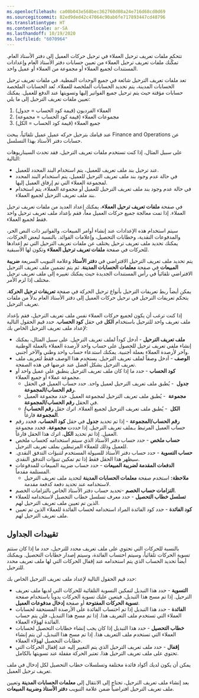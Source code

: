 ```yaml
---
ms.openlocfilehash: ca00b043e568bec362760d08a24e716d68cd0d69
ms.sourcegitcommit: 82ed9ded42c47064c90ab6fe717893447cd48796
ms.translationtype: HT
ms.contentlocale: ar-SA
ms.lasthandoff: 10/19/2020
ms.locfileid: "6070964"
---
```

تتحكم ملفات تعريف ترحيل العملاء في ترحيل حركات العميل إلى دفتر الأستاذ العام. تمكّنك ملفات تعريف ترحيل العملاء من تعيين حسابات دفتر الأستاذ العام وإعدادات المستندات لجميع العملاء أو مجموعة من العملاء أو عميل واحد.

تعد ملفات تعريف الترحيل شائعة في جميع الوحدات النمطية. في ملفات تعريف ترحيل الحسابات المدينة، يتم تحديد الحسابات الملخصة للعملاء. تُعد الحسابات الملخصة حسابات مؤقتة حيث يتم ترحيل جميع الفواتير إليها وتسويتها عند الدفع للعميل. يمكنك تعيين ملفات تعريف الترحيل إلى ما يلي:

1.  العملاء الفرديون (قيمة كود الحساب = جدول)
2.  مجموعات العملاء (قيمة كود الحساب = مجموعة)
3.  جميع العملاء (قيمة كود الحساب = الكل)

عند قيامك بترحيل حركه عميل عميل تلقائياً، يبحث Finance and Operations عن حسابات دفتر الأستاذ بهذا التسلسل.

على سبيل المثال، إذا كنت تستخدم ملفات تعريف الترحيل، فقد تحدث السيناريوهات التالية:

-   عند ترحيل بند ملف تعريف للعميل، يتم استخدام البند المحدد للعميل.
-   في حالة عدم وجود بند ملف تعريف الترحيل للعميل، يتم استخدام البند المحدد لمجموعة العملاء التي تم إرفاق العميل إليها.
-   في حالة عدم وجود بند ملف تعريف الترحيل للعميل أو مجموعة العملاء، يتم استخدام بند ملف تعريف الترحيل لجميع العملاء.

في صفحة **ملفات تعريف ترحيل العملاء**، يمكنك إعداد العديد من ملفات تعريف ترحيل العملاء. إذا تمت معالجة جميع حركات العميل معاً، فقم بإعداد ملف تعريف ترحيل واحد فقط لجميع العملاء.

سيتم استخدام هذه الإعدادات عند إنشاء أوامر المبيعات، والفواتير ذات النص الحر، والمدفوعات النقدية، وخطابات التحصيل، وإعلامات الفوائد. بالنسبة لبعض الحركات، يمكنك تحديد ملف تعريف ترحيل يختلف عن ملفات تعريف الترحيل التي تم إعدادها للحركات في صفحة **ملفات تعريف ترحيل العملاء** وتكون لها الأسبقية.

يتم تحديد ملف تعريف الترحيل الافتراضي في **دفتر الأستاذ** وعلامة التبويب السريعة **ضريبة المبيعات** في صفحة **معلمات الحسابات المدينة**. ثم يتم تضمين ملف تعريف الترحيل الافتراضي تلقائياً في رأس المستندات الجديدة حيث يمكنك تغييره إلى ملف تعريف ترحيل مختلف إذا لزم الأمر.

يمكن أيضاً ربط تعريفات الترحيل بأنواع ترحيل الحركة في صفحة **تعريفات ترحيل الحركة**. يتحكم تعريفات الترحيل في ترحيل حركات العميل إلى دفتر الأستاذ العام بدلاً من ملفات تعريف الترحيل.

إذا كنت ترغب أن يكون لجميع حركات العملاء نفس ملف تعريف الترحيل، فقم بإعداد ملف تعريف واحد للترحيل باستخدام **الكل** في حقل **كود الحساب**. حدد قيم الحقول التالية لإعداد ملف تعريف الترحيل الخاص بك:

-   **ملف تعريف الترحيل** - أدخل كوداً لملف تعريف الترحيل. على سبيل المثال، يمكنك إنشاء ملفي تعريف ترحيل للحصول على حساب واحد لأرصدة العملاء بالعملة الوطنية وآخر لأرصدة العملاء بعملة أجنبية. يمكنك استدعاء حساب واحد وطني والآخر أجنبي.
-   **الوصف** - أدخل وصفاً لملف تعريف الترحيل. يستخدم هذا الوصف فقط لتعريف ملف تعريف الترحيل بشكل أفضل عند عرضها في هذه الصفحة.
-   **كود الحساب** - حدد ما إذا كان ملف تعريف الترحيل ينطبق على عميل واحد أو مجموعة عملاء أو جميع العملاء.
    -   **جدول**  - يُطبق ملف تعريف الترحيل لعميل واحد.
        حدد حساب العميل في الحقل **رقم الحساب/المجموعة**.
    -   **مجموعة**  - يُطبق ملف تعريف الترحيل لمجموعة العميل.
        حدد مجموعة العميل في الحقل **رقم الحساب/المجموعة**.
    -   **الكل**  - يُطبق ملف تعريف الترحيل لجميع العملاء. اترك حقل **رقم الحساب/المجموعة** فارغاً.
-   **رقم الحساب/المجموعة** - إذا تم تحديد **جدول** في حقل **كود الحساب**، فحدد رقم حساب العميل المرتبط بـملف تعريف الترحيل. إذا حددت **مجموعة**، فحدد مجموعة العميل. إذا تم تحديد **الكل**، اترك هذا الحقل فارغاً.
-   **حساب ملخص** - حدد حساب دفتر الأستاذ الذي سيتم استخدامه كحساب ملخص للعميل وذلك للعملاء المرتبطين بملف تعريف الترحيل.
-   **حساب التسوية** - حدد حساب دفتر الأستاذ للسيولة المستخدم لتنبؤات التدفق النقدي. سيظهر هذا الحقل فقط إذا تم تمكين تنبؤات التدفق النقدي.
-   **الدفعات المقدمة لضريبة المبيعات** - حدد حساب ضريبة المبيعات للمدفوعات المستلمة مقدماً.
    -   **ملاحظة:** استخدم صفحة **معلمات الحسابات المدينة** لتحديد ملف تعريف الترحيل لاستخدامه عند تحديد دفعة كدفعة مقدمة.
-   **التزامات حساب الخصم** -تحديد حساب دفتر الأستاذ الخاص بالتزامات الخصم.
-   **تسلسل خطاب التحصيل** - حدد معرف تسلسل خطاب التحصيل لاستخدامه للعملاء الذين تم تعيين ملف تعريف الترحيل لهم.
-   **كود الفائدة** - حدد كود الفائدة المراد استخدامه لحساب الفائدة للعملاء الذين تم تعيين ملف تعريف الترحيل لهم.

## <a name="table-restrictions"></a>تقييدات الجداول 

بالنسبة للحركات التي تحتوي على ملف تعريف محدد للترحيل، حدد ما إذا كان ستتم تسوية الحركات تلقائياً، وسيتم احتساب الفائدة، وسيتم إصدار خطابات التحصيل. ويمكنك أيضاً تحديد الحساب الذي يتم استخدامه عند إقفال الحركات التي لها ملف تعريف محدد للترحيل.

حدد قيم الحقول التالية لإعداد ملف تعريف الترحيل الخاص بك:

-   **التسوية** - حدد هذا التبديل لتمكين التسوية التلقائية للحركات التي لديها ملف تعريف الترحيل. إذا تم مسح هذا التبديل، فيتعين عليك تسوية الحركات يدوياً باستخدام صفحة **تسوية الحركات المفتوحة** أو صفحة **إدخال مدفوعات العميل**.
-   **الفائدة** - حدد هذا التبديل إذا تم احتساب الفائدة على الأرصدة المستحقة لحسابات العملاء التي تستخدم ملف التعريف هذا.
    إذا تم مسح هذا التبديل، فلن يتم حساب الفائدة لهؤلاء العملاء.
-   **خطاب التحصيل** - حدد هذا التبديل إذا كان يجب إنشاء خطابات التحصيل لحسابات العملاء التي تستخدم ملف التعريف هذا. إذا تم مسح هذا التبديل، لن يتم إنشاء خطابات التحصيل لهؤلاء العملاء.
-   **إقفال** - حدد ملف تعريف الترحيل الذي يتم التغيير إليه عند إقفال الحركات التي تحتوي على ملف تعريف الترحيل هذا. تعتبر الحركة مقفلة عند تسويتها بالكامل.

يمكن أن يكون لديك أكواد فائدة مختلفة وتسلسلات خطاب التحصيل لكل إدخال في ملف تعريف ترحيل العميل.

بعد إنشاء ملف تعريف الترحيل، تحتاج إلى الانتقال إلى **معلمات الحسابات المدينة** وتعيين ملف تعريف الترحيل افتراضياً ضمن علامة التبويب **دفتر الأستاذ وضريبة المبيعات**.

